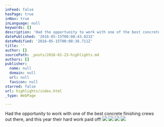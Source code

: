 ```yaml
---
inFeed: false
hasPage: true
inNav: true
inLanguage: null
keywords: []
description: 'Had the opportunity to work with one of the best concrete finishing crews out there, and this year their hard work paid off!'
datePublished: '2016-05-15T00:08:43.823Z'
dateModified: '2016-05-15T00:08:36.711Z'
title: ''
author: []
sourcePath: _posts/2016-01-23-highlights.md
authors: []
publisher:
  name: null
  domain: null
  url: null
  favicon: null
starred: false
url: highlights/index.html
_type: WebPage

---
```

Had the opportunity to work with one of the best concrete finishing crews out there, and this year their hard work paid off!
![](https://the-grid-user-content.s3-us-west-2.amazonaws.com/3bffa4ad-6a60-4021-92af-11792eaae8cd.jpg)
![](https://the-grid-user-content.s3-us-west-2.amazonaws.com/623ec5a8-ada2-4fc7-b13e-30434f8d501b.JPG)
![](https://the-grid-user-content.s3-us-west-2.amazonaws.com/c09dcd7f-93c9-4f94-9444-c60ae11ee81b.jpg)
![](https://the-grid-user-content.s3-us-west-2.amazonaws.com/f9370717-5725-4490-b63f-41274d25cc0e.JPG)